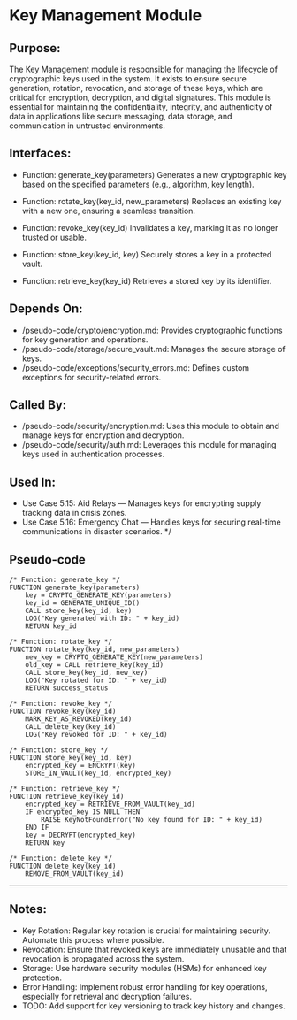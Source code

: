 # Key Management Module

## Purpose:
The Key Management module is responsible for managing the lifecycle of cryptographic keys used in the system. 
It exists to ensure secure generation, rotation, revocation, and storage of these keys, which are critical for 
encryption, decryption, and digital signatures. This module is essential for maintaining the confidentiality, 
integrity, and authenticity of data in applications like secure messaging, data storage, and communication 
in untrusted environments.

## Interfaces:
- Function: generate_key(parameters)
  Generates a new cryptographic key based on the specified parameters (e.g., algorithm, key length).

- Function: rotate_key(key_id, new_parameters)
  Replaces an existing key with a new one, ensuring a seamless transition.

- Function: revoke_key(key_id)
  Invalidates a key, marking it as no longer trusted or usable.

- Function: store_key(key_id, key)
  Securely stores a key in a protected vault.

- Function: retrieve_key(key_id)
  Retrieves a stored key by its identifier.

## Depends On:
- /pseudo-code/crypto/encryption.md: Provides cryptographic functions for key generation and operations.
- /pseudo-code/storage/secure_vault.md: Manages the secure storage of keys.
- /pseudo-code/exceptions/security_errors.md: Defines custom exceptions for security-related errors.

## Called By:
- /pseudo-code/security/encryption.md: Uses this module to obtain and manage keys for encryption and decryption.
- /pseudo-code/security/auth.md: Leverages this module for managing keys used in authentication processes.

## Used In:
- Use Case 5.15: Aid Relays — Manages keys for encrypting supply tracking data in crisis zones.
- Use Case 5.16: Emergency Chat — Handles keys for securing real-time communications in disaster scenarios.
*/

## Pseudo-code
```pseudocode
/* Function: generate_key */
FUNCTION generate_key(parameters)
    key = CRYPTO_GENERATE_KEY(parameters)
    key_id = GENERATE_UNIQUE_ID()
    CALL store_key(key_id, key)
    LOG("Key generated with ID: " + key_id)
    RETURN key_id

/* Function: rotate_key */
FUNCTION rotate_key(key_id, new_parameters)
    new_key = CRYPTO_GENERATE_KEY(new_parameters)
    old_key = CALL retrieve_key(key_id)
    CALL store_key(key_id, new_key)
    LOG("Key rotated for ID: " + key_id)
    RETURN success_status

/* Function: revoke_key */
FUNCTION revoke_key(key_id)
    MARK_KEY_AS_REVOKED(key_id)
    CALL delete_key(key_id)
    LOG("Key revoked for ID: " + key_id)

/* Function: store_key */
FUNCTION store_key(key_id, key)
    encrypted_key = ENCRYPT(key)
    STORE_IN_VAULT(key_id, encrypted_key)

/* Function: retrieve_key */
FUNCTION retrieve_key(key_id)
    encrypted_key = RETRIEVE_FROM_VAULT(key_id)
    IF encrypted_key IS NULL THEN
        RAISE KeyNotFoundError("No key found for ID: " + key_id)
    END IF
    key = DECRYPT(encrypted_key)
    RETURN key

/* Function: delete_key */
FUNCTION delete_key(key_id)
    REMOVE_FROM_VAULT(key_id)
```

---


## Notes:
- Key Rotation: Regular key rotation is crucial for maintaining security. Automate this process where possible.
- Revocation: Ensure that revoked keys are immediately unusable and that revocation is propagated across the system.
- Storage: Use hardware security modules (HSMs) for enhanced key protection.
- Error Handling: Implement robust error handling for key operations, especially for retrieval and decryption failures.
- TODO: Add support for key versioning to track key history and changes.

